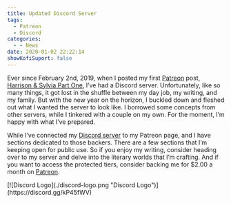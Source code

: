 ```yaml
---
title: Updated Discord Server
tags:
  - Patreon
  - Discord
categories:
  - - News
date: 2020-01-02 22:22:14
showKofiSuport: false
---
```


Ever since February 2nd, 2019, when I posted my first [Patreon](https://www.patreon.com/stevenpmeehan) post, [Harrison & Sylvia Part One](https://www.patreon.com/posts/24410744), I’ve had a Discord server. Unfortunately, like so many things, it got lost in the shuffle between my day job, my writing, and my family. But with the new year on the horizon, I buckled down and fleshed out what I wanted the server to look like. I borrowed some concepts from other servers, while I tinkered with a couple on my own. For the moment, I’m happy with what I’ve prepared.<!-- more -->

While I’ve connected my [Discord server](https://discord.gg/kP45fWV) to my Patreon page, and I have sections dedicated to those backers. There are a few sections that I’m keeping open for public use. So if you enjoy my writing, consider heading over to my server and delve into the literary worlds that I’m crafting. And if you want to access the protected tiers, consider backing me for $2.00 a month on [Patreon](https://www.patreon.com/stevenpmeehan).

<div class="center">[![Discord Logo](./discord-logo.png "Discord Logo")](https://discord.gg/kP45fWV)</div>